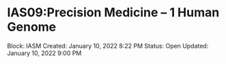 # IAS09:Precision Medicine – 1 Human Genome

Block: IASM
Created: January 10, 2022 8:22 PM
Status: Open
Updated: January 10, 2022 9:00 PM